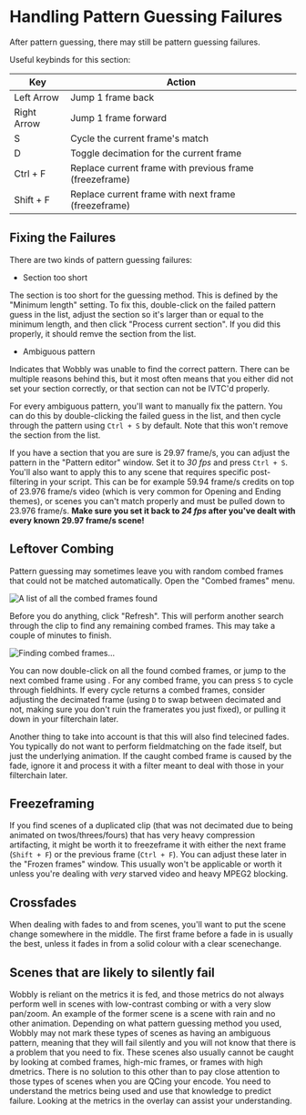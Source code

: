 # Handling Pattern Guessing Failures

After pattern guessing,
there may still be pattern guessing failures.

Useful keybinds for this section:

| Key                       | Action                                   |
| ------------------------- | ---------------------------------------- |
| Left Arrow                | Jump 1 frame back |
| Right Arrow               | Jump 1 frame forward |
| S                         | Cycle the current frame's match |
| D                         | Toggle decimation for the current frame |
| Ctrl + F                  | Replace current frame with previous frame (freezeframe) |
| Shift + F                 | Replace current frame with next frame (freezeframe) |


## Fixing the Failures

There are two kinds of pattern guessing failures:

- Section too short

The section is too short for the guessing method.
This is defined by the "Minimum length" setting.
To fix this,
double-click on the failed pattern guess in the list,
adjust the section so it's larger than or equal to the minimum length,
and then click "Process current section".
If you did this properly,
it should remve the section from the list.

- Ambiguous pattern

Indicates that Wobbly was unable to find the correct pattern.
There can be multiple reasons behind this,
but it most often means that you either did not set your section correctly,
or that section can not be IVTC'd properly.

For every ambiguous pattern,
you'll want to manually fix the pattern.
You can do this by double-clicking the failed guess in the list,
and then cycle through the pattern using `Ctrl + S` by default.
Note that this won't remove the section from the list.

If you have a section that you are sure is 29.97 frame/s,
you can adjust the pattern in the "Pattern editor" window.
Set it to *30 fps* and press `Ctrl + S`.
You'll also want to apply this to any scene that requires specific post-filtering in your script.
This can be for example 59.94 frame/s credits on top of 23.976 frame/s video
(which is very common for Opening and Ending themes),
or scenes you can't match properly
and must be pulled down to 23.976 frame/s.
**Make sure you set it back to *24 fps*
after you've dealt with every known 29.97 frame/s scene!**

## Leftover Combing

Pattern guessing may sometimes leave you with random combed frames
that could not be matched automatically.
Open the "Combed frames" menu.

![A list of all the combed frames found](imgs/combed_frames.png)

Before you do anything,
click "Refresh".
This will perform another search through the clip
to find any remaining combed frames.
This may take a couple of minutes to finish.

![Finding combed frames...](imgs/finding_combs.png)

You can now double-click on all the found combed frames,
or jump to the next combed frame using .
For any combed frame,
you can press `S` to cycle through fieldhints.
If every cycle returns a combed frames,
consider adjusting the decimated frame
(using `D` to swap between decimated and not,
making sure you don't ruin the framerates you just fixed),
or pulling it down in your filterchain later.

Another thing to take into account is that this will also find telecined fades.
You typically do not want to perform fieldmatching on the fade itself,
but just the underlying animation.
If the caught combed frame is caused by the fade,
ignore it
and process it with a filter meant to deal with those
in your filterchain later.


## Freezeframing

If you find scenes of a duplicated clip
(that was not decimated due to being animated on twos/threes/fours)
that has very heavy compression artifacting,
it might be worth it to freezeframe it with either the next frame
(`Shift + F`)
or the previous frame
(`Ctrl + F`).
You can adjust these later in the "Frozen frames" window.
This usually won't be applicable or worth it
unless you're dealing with *very* starved video
and heavy MPEG2 blocking.


## Crossfades

When dealing with fades to and from scenes,
you'll want to put the scene change somewhere in the middle.
The first frame before a fade in is usually the best,
unless it fades in from a solid colour with a clear scenechange.

## Scenes that are likely to silently fail

Wobbly is reliant on the metrics it is fed,
and those metrics do not always perform well in scenes
with low-contrast combing or with a very slow pan/zoom.
An example of the former scene is a scene with rain and no other animation.
Depending on what pattern guessing method you used,
Wobbly may not mark these types of scenes as having an ambiguous pattern,
meaning that they will fail silently and you will not know
that there is a problem that you need to fix.
These scenes also usually cannot be caught by looking at combed frames,
high-mic frames, or frames with high dmetrics.
There is no solution to this other than to pay close
attention to those types of scenes when you are QCing your encode.
You need to understand the metrics being used
and use that knowledge to predict failure.
Looking at the metrics in the overlay can assist your understanding.